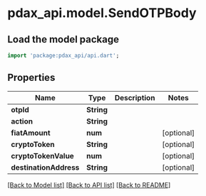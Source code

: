 # pdax_api.model.SendOTPBody

## Load the model package
```dart
import 'package:pdax_api/api.dart';
```

## Properties
Name | Type | Description | Notes
------------ | ------------- | ------------- | -------------
**otpId** | **String** |  | 
**action** | **String** |  | 
**fiatAmount** | **num** |  | [optional] 
**cryptoToken** | **String** |  | [optional] 
**cryptoTokenValue** | **num** |  | [optional] 
**destinationAddress** | **String** |  | [optional] 

[[Back to Model list]](../README.md#documentation-for-models) [[Back to API list]](../README.md#documentation-for-api-endpoints) [[Back to README]](../README.md)


